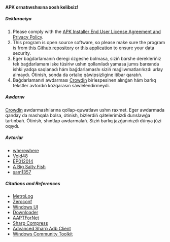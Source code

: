 #### APK ornatıwshısına xosh kelibsiz!

##### Deklaraciya
1. Please comply with the [APK Installer End User License Agreement and Privacy Policy](https://github.com/Paving-Base/APK-Installer/blob/main/Privacy.md).
2. This program is open source software, so please make sure the program is from [this Github repository](https://github.com/Paving-Base/APK-Installer) or [this application](https://apps.microsoft.com/store/detail/9P2JFQ43FPPG) to ensure your data security.
3. Eger baǵdarlamanıń deregi ózgeshe bolmasa, siziń bárshe dereklerińiz tek baǵdarlamanı iske túsiriw ushın qollanıladı yamasa jumıs barısında ishki yadqa saqlanadı hám baǵdarlamashı siziń maǵlıwmatlarıńızdı urlay almaydı. Ótinish, sonda da ortalıq qáwipsizligine itibar qaratıń.
4. Baǵdarlamanıń awdarması [Crowdin](https://crowdin.com/project/APKInstaller "Crowdin") birlespesinen alınǵan hám barlıq tekstler avtordıń kózqarasın sáwlelendirmeydi.

##### Awdarıw
[Crowdin](https://crowdin.com/project/APKInstaller "Crowdin") awdarmashılarına qollap-quwatlawı ushın raxmet. Eger awdarmada qanday da mashqala bolsa, ótinish, bizlerdiń qátelerimizdi durıslawǵa tartınbań. Ótinish, shıntlap awdarmalań. Siziń barlıq jazǵanıńızdı dúnya júzi oqıydı.

##### Avtorlar
- [wherewhere](https://github.com/wherewhere)
- [Void48](https://github.com/Void48)
- [EP012014](https://github.com/EP012014)
- [A Big Salty Fish](https://github.com/bigsaltyfishes)
- [sam1357](https://github.com/sam1357)

##### Citations and References
- [MetroLog](https://github.com/roubachof/MetroLog "MetroLog")
- [Zeroconf](https://github.com/novotnyllc/Zeroconf "Zeroconf")
- [Windows UI](https://github.com/microsoft/microsoft-ui-xaml "Windows UI")
- [Downloader](https://github.com/bezzad/Downloader "Downloader")
- [AAPTForNet](https://github.com/canheo136/QuickLook.Plugin.ApkViewer "AAPTForNet")
- [Sharp Compress](https://github.com/adamhathcock/sharpcompress "Sharp Compress")
- [Advanced Sharp Adb Client](https://github.com/yungd1plomat/AdvancedSharpAdbClient "Advanced Sharp Adb Client")
- [Windows Community Toolkit](https://github.com/CommunityToolkit/WindowsCommunityToolkit "Windows Community Toolkit")